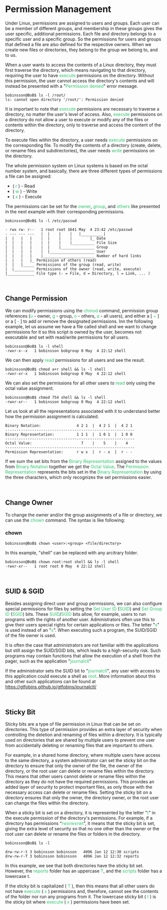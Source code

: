 # Permission Management

Under Linux, permissions are assigned to users and groups. Each user can be a member of different groups, and membership in these groups gives the user specific, additional permissions. Each file and directory belongs to a specific user and a specific group. So the permissions for users and groups that defined a file are also defined for the respective owners. When we create new files or directories, they belong to the group we belong to, and to us.

When a user wants to access the contents of a Linux directory, they must first traverse the directory, which means navigating to that directory, requiring the user to have <span style="color: #2dc26b;">execute</span> permissions on the directory. Without this permission, the user cannot access the directory's contents and will instead be presented with a "<span style="color: #2dc26b;">Permission denied</span>" error message.

```Shell
bobinsson@BoB$ ls -l /root/
ls: cannot open directory '/root/': Permission denied
```

It is important to note that <span style="color: #2dc26b;">execute</span> permissions are necessary to traverse a directory, no matter the user's level of access. Also, <span style="color: #2dc26b;">execute</span> permissions on a directory do not allow a user to execute or modify any of the files or contents within the directory, only to traverse and access the content of the directory.

To execute files within the directory, a user needs <span style="color: #2dc26b;">execute</span> permissions on the corresponding file. To modify the contents of a directory (create, delete, or rename files and subdirectories), the user needs <span style="color: #2dc26b;">write</span> permissions on the directory.

The whole permission system on Linux systems is based on the octal number system, and basically, there are three different types of permissions a file can be assigned:

- ( <span style="color: #2dc26b;">r</span> ) - Read
- ( <span style="color: #2dc26b;">w</span> ) - Write
- ( <span style="color: #2dc26b;">x</span> ) - Execute

The permissions can be set for the <span style="color: #2dc26b;">owner</span>, <span style="color: #2dc26b;">group</span>, and <span style="color: #2dc26b;">others</span> like presented in the next example with their corresponding permissions.

```Shell
bobinsson@BoB$ ls -l /etc/passwd

- rwx rw- r--   1 root root 1641 May  4 23:42 /etc/passwd
- --- --- ---   |  |    |    |   |__________|
|  |   |   |    |  |    |    |        |_ Date
|  |   |   |    |  |    |    |__________ File Size
|  |   |   |    |  |    |_______________ Group
|  |   |   |    |  |____________________ User
|  |   |   |    |_______________________ Number of hard links
|  |   |   |_ Permission of others (read)
|  |   |_____ Permissions of the group (read, write)
|  |_________ Permissions of the owner (read, write, execute)
|____________ File type (- = File, d = Directory, l = Link, ... )
```

&nbsp;

## Change Permission

We can modify permissions using the <span style="color: #2dc26b;">chmod</span> command, permission group references (<span style="color: #2dc26b;">u</span> - owner, <span style="color: #2dc26b;">g</span> - group, <span style="color: #2dc26b;">o</span> - others, <span style="color: #2dc26b;">a</span> - all users), and either a \[ <span style="color: #2dc26b;">+</span> \] or a \[ <span style="color: #2dc26b;">\-</span> \] to add or remove the designated permissions. Inn the following example, let us assume we have a file called shell and we want to change permissions for it so this script is owned by the user, becomes not executable and set with read/write permissions for all users.

```Shell
bobinsson@BoB$ ls -l shell
-rwxr-x--x   1 bobinsson bobgroup 0 May  4 22:12 shell
```

We can then apply <span style="color: #2dc26b;">read</span> permissions for all users and see the result.

```Shell
bobinsson@BoB$ chmod a+r shell && ls -l shell
-rwxr-xr-x   1 bobinsson bobgroup 0 May  4 22:12 shell
```

We can also set the permissions for all other users to <span style="color: #2dc26b;">read</span> only using the octal value assignment.

```Shell
bobinsson@BoB$ chmod 754 shell && ls -l shell
-rwxr-xr--   1 bobinsson bobgroup 0 May  4 22:12 shell
```

Let us look at all the representations associated with it to understand better how the permission assignment is calculated.

```Shell
Binary Notation:                4 2 1  |  4 2 1  |  4 2 1
----------------------------------------------------------
Binary Representation:          1 1 1  |  1 0 1  |  1 0 0
----------------------------------------------------------
Octal Value:                      7    |    5    |    4
----------------------------------------------------------
Permission Representation:      r w x  |  r - x  |  r - -
```

If we sum the set bits from the <span style="color: #2dc26b;">Binary Representation</span> assigned to the values from <span style="color: #2dc26b;">Binary Notation</span> together we get the <span style="color: #2dc26b;">Octal Value</span>. The <span style="color: #2dc26b;">Permission Representation</span> represents the bits set in the <span style="color: #2dc26b;">Binary Representation</span> by using the three characters, which only recognizes the set permissions easier.

&nbsp;

## Change Owner

To change the owner and/or the group assignments of a file or directory, we can use the <span style="color: #2dc26b;">chown</span> command. The syntax is like following:

### chown

```Shell
bobinsson@BoB$ chown <user>:<group> <file/directory>
```

In this example, "shell" can be replaced with any arcitrary folder.

```Shell
bobinsson@BoB$ chown root:root shell && ls -l shell
-rwxr-xr--   1 root root 0 May  4 22:12 shell
```

&nbsp;

## SUID & SGID

Besides assigning direct user and group permissions, we can also configure special permissions for files by setting the <span style="color: #2dc26b;">Set User ID</span> (<span style="color: #2dc26b;">SUID</span>) and <span style="color: #2dc26b;">Set Group ID</span> (<span style="color: #2dc26b;">SGID</span>) bits. These <span style="color: #2dc26b;">SUID</span>/<span style="color: #2dc26b;">SGID</span> bits allow, for example, users to run programs with the rights of another user. Administrators often use this to give their users special rights for certain applications or files. The letter "<span style="color: #2dc26b;">s</span>" is used instead of an "<span style="color: #2dc26b;">x</span>". When executing such a program, the SUID/SGID of the file owner is used.

It is often the case that administrators are not familiar with the applications but still assign the SUID/SGID bits, which leads to a high-security risk. Such programs may contain functions that allow the execution of a shell from the pager, such as the application "<span style="color: #2dc26b;">journalctl</span>"

If the administrator sets the SUID bit to "<span style="color: #2dc26b;">journalctl</span>", any user with access to this application could execute a shell as <span style="color: #2dc26b;">root</span>. More information about this and other such applications can be found at https://gtfobins.github.io/gtfobins/journalctl/

&nbsp;

## Sticky Bit

Sticky bits are a type of file permission in Linux that can be set on directories. This type of permission provides an extra layer of security when controlling the deletion and renaming of files within a directory. It is typically used on directories that are shared by multiple users to prevent one user from accidentally deleting or renaming files that are important to others.

For example, in a shared home directory, where multiple users have access to the same directory, a system administrator can set the sticky bit on the directory to ensure that only the owner of the file, the owner of the directory, or the root user can delete or rename files within the directory. This means that other users cannot delete or rename files within the directory as they do not have the required permissions. This provides an added layer of security to protect important files, as only those with the necessary access can delete or rename files. Setting the sticky bit on a directory ensures that only the owner, the directory owner, or the root user can change the files within the directory.

When a sticky bit is set on a directory, it is represented by the letter "<span style="color: #2dc26b;">t</span>" in the execute permission of the directory's permissions. For example, if a directory has permissions “<span style="color: #2dc26b;">rwxrwxrwt</span>", it means that the sticky bit is set, giving the extra level of security so that no one other than the owner or the root user can delete or rename the files or folders in the directory.

```Shell
bobinsson@BoB$ ls -l

drw-rw-r-t 3 bobinsson bobinsson   4096 Jan 12 12:30 scripts
drw-rw-r-T 3 bobinsson bobinsson   4096 Jan 12 12:32 reports
```

In this example, we see that both directories have the sticky bit set. However, the <span style="color: #2dc26b;">reports</span> folder has an uppercase <span style="color: #2dc26b;">T</span>, and the <span style="color: #2dc26b;">scripts</span> folder has a lowercase t.

If the sticky bit is capitalized ( <span style="color: #2dc26b;">T</span> ), then this means that all other users do not have <span style="color: #2dc26b;">execute</span> ( <span style="color: #2dc26b;">x</span> ) permissions and, therefore, cannot see the contents of the folder nor run any programs from it. The lowercase sticky bit ( <span style="color: #2dc26b;">t</span> ) is the sticky bit where <span style="color: #2dc26b;">execute</span> ( <span style="color: #2dc26b;">x</span> ) permissions have been set.